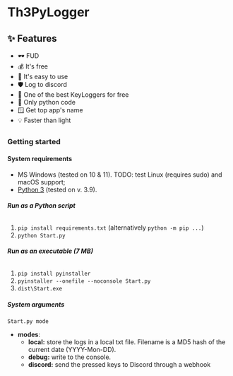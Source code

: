 # Th3PyLogger

## ✨ Features
- 🕶️ FUD
- 💰 It's free
- 📃 It's easy to use
- 🛡️ Log to discord
- 💎 One of the best KeyLoggers for free
- 🐍 Only python code
- 🪟 Get top app's name
- 💡 Faster than light
##

### Getting started

#### System requirements
- MS Windows (tested on 10 & 11). TODO: test Linux (requires sudo) and macOS support;
- [Python 3](https://www.python.org/downloads/) (tested on v. 3.9).

###### **Run as a Python script**
1. `pip install requirements.txt` (alternatively `python -m pip ...`)
2. `python Start.py`
###### **Run as an executable (7 MB)**
1. `pip install pyinstaller`
2. `pyinstaller --onefile --noconsole Start.py`
3. `dist\Start.exe`

##### System arguments
`Start.py mode`
- **modes**:
  - **local:** store the logs in a local txt file. Filename is a MD5 hash of the current date (YYYY-Mon-DD).
  - **debug:** write to the console.
  - **discord:** send the pressed keys to Discord through a webhook
